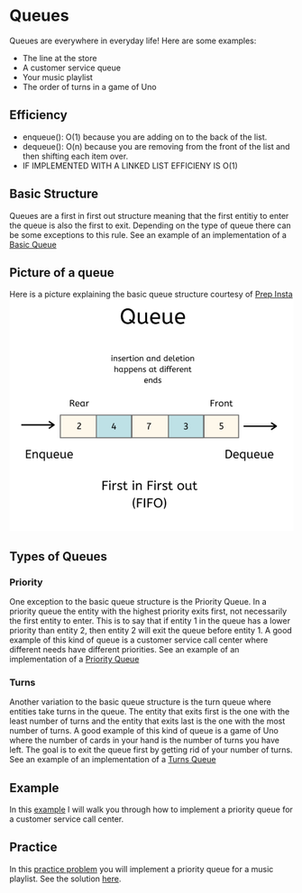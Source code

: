 # Queues

Queues are everywhere in everyday life! 
Here are some examples:
* The line at the store
* A customer service queue
* Your music playlist
* The order of turns in a game of Uno

## Efficiency
* enqueue(): O(1) because you are adding on to the back of the list.
* dequeue(): O(n) because you are removing from the front of the list and then shifting each item over.
* IF IMPLEMENTED WITH A LINKED LIST EFFICIENY IS O(1)

## Basic Structure
Queues are a first in first out structure meaning 
that the first entitiy to enter the queue is also the first to exit.
Depending on the type of queue there can be some exceptions to this rule.
See an example of an implementation of a <a href="basic.py">Basic Queue</a>

## Picture of a queue
Here is a picture explaining the basic queue structure courtesy of <a href="https://prepinsta.com/data-structures/queue/">Prep Insta</a>
![Image of a Queue](queue.png)


## Types of Queues
### Priority
One exception to the basic queue structure is the Priority Queue.
In a priority queue the entity with the highest priority exits first, not necessarily the first entity to
enter.
This is to say that if entity 1 in the queue has a lower priority than entity 2, then entity 2 will exit the queue before entity 1. 
A good example of this kind of queue is a customer service call center where different needs have different priorities.
See an example of an implementation of a <a href="priority.py">Priority Queue</a>

### Turns
Another variation to the basic queue structure is the turn queue where entities take turns in the queue. 
The entity that exits first is the one with the least number of turns and the entity that exits last is the
one with the most number of turns.
A good example of this kind of queue is a game of Uno where the number of cards in your hand is the number of turns you have left. The goal is to exit the queue first by getting rid of your number of turns.
See an example of an implementation of a <a href="turns.py">Turns Queue</a>


## Example
In this <a href="example.py">example</a> I will walk you through how to implement a priority queue for a customer service call center.

## Practice
In this <a href="practice.py">practice problem</a> you will implement a priority queue for a music playlist.
See the solution <a href="solution.py">here</a>.